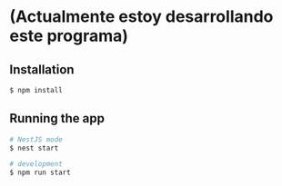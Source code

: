 # (Actualmente estoy desarrollando este programa)

## Installation

```bash
$ npm install
```

## Running the app

```bash
# NestJS mode
$ nest start

# development
$ npm run start

